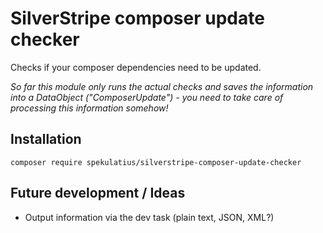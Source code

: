 SilverStripe composer update checker
============================

Checks if your composer dependencies need to be updated.

*So far this module only runs the actual checks and saves the information into a DataObject ("ComposerUpdate") - you need to take care of processing this information somehow!*

Installation
------------

```
composer require spekulatius/silverstripe-composer-update-checker
```

Future development / Ideas
--------------------------

* Output information via the dev task (plain text, JSON, XML?)
